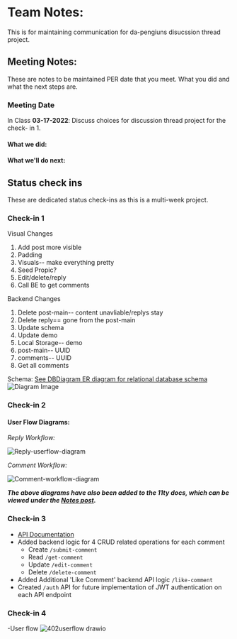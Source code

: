 # Team Notes:
This is for maintaining communication for da-pengiuns disucssion thread project.

## Meeting Notes:
These are notes to be maintained PER date that you meet. What you did and what the next steps are.
### Meeting Date
In Class **03-17-2022**: Discuss choices for discussion thread project for the check- in 1.

#### What we did:


#### What we'll do next:


## Status check ins
These are dedicated status check-ins as this is a multi-week project.

### Check-in 1
Visual Changes

1. Add post more visible
2. Padding
3. Visuals-- make everything pretty
4. Seed Propic?
5. Edit/delete/reply
6. Call BE to get comments

Backend Changes
1. Delete post-main-- content unavliable/replys stay
2. Delete reply== gone from the post-main
3. Update schema
4. Update demo
5. Local Storage-- demo
6. post-main-- UUID
7. comments-- UUID
8. Get all comments

Schema: [See DBDiagram ER diagram for relational database schema](https://dbdiagram.io/d/623369b20ac038740c529b9c) ![Diagram Image](https://i.imgur.com/mFoLAaT.png)

### Check-in 2 ###

#### User Flow Diagrams: ####
_Reply Workflow:_

![Reply-userflow-diagram](https://user-images.githubusercontent.com/48635853/160300745-cb69a590-b35b-4a5f-abbd-390a0f993d2f.png)
    
_Comment Workflow:_

![Comment-workflow-diagram](https://user-images.githubusercontent.com/48635853/160300983-77c89afa-554d-4e28-8648-06e6f9034c39.png)


**_The above diagrams have also been added to the 11ty docs, which can be viewed under the [Notes post](https://da-penguins.github.io/threaded-discussion-docs/posts/notes/)._**

### Check-in 3 ###
- [API Documentation](https://da-penguins.stoplight.io/docs/threaded-discussion/YXBpOjI4MTkzNA-threaded-discussion-api)
- Added backend logic for 4 CRUD related operations for each comment
  - Create `/submit-comment`
  - Read `/get-comment`
  - Update `/edit-comment`
  - Delete `/delete-comment`
- Added Additional 'Like Comment' backend API logic `/like-comment`
- Created `/auth` API for future implementation of JWT authentication on each API endpoint

### Check-in 4 ###
-User flow ![402userflow drawio](https://user-images.githubusercontent.com/54961655/161813364-ce668fa0-f0fe-4631-b9a9-f0e54a3569ad.png)

